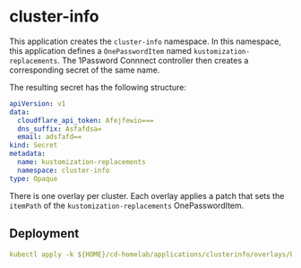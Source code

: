 # cluster-info

This application creates the `cluster-info` namespace.  In this namespace, this
application defines a `OnePasswordItem` named `kustomization-replacements`.  The
1Password Connnect controller then creates a corresponding secret of the same name.

The resulting secret has the following structure:

```yaml
apiVersion: v1
data:
  cloudflare_api_token: Afejfewio===
  dns_suffix: Asfafdsa=
  email: adsfafd==
kind: Secret
metadata:
  name: kustomization-replacements
  namespace: cluster-info
type: Opaque
```

There is one overlay per cluster.  Each overlay applies a patch that sets the `itemPath`
of the `kustomization-replacements` OnePasswordItem.

## Deployment

```yaml
kubectl apply -k ${HOME}/cd-homelab/applications/clusterinfo/overlays/k8s-bare-metal.usmnblm01.rye.ninja
```